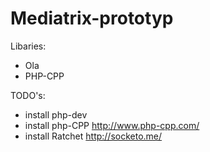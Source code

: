 # Mediatrix-prototyp

Libaries:
* Ola
* PHP-CPP

TODO's:
* install php-dev
* install php-CPP http://www.php-cpp.com/
* install Ratchet http://socketo.me/